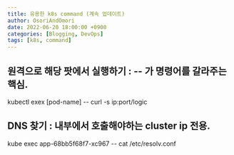 ```yaml
---
title: 유용한 k8s command (계속 업데이트)
author: OsoriAndOmori
date: 2022-06-20 18:00:00 +0900
categories: [Blogging, DevOps]
tags: [k8s, command]
---
```


## 원격으로 해당 팟에서 실행하기 : -- 가 명령어를 갈라주는 핵심.
kubectl exex [pod-name] -- curl -s ip:port/logic

## DNS 찾기 : 내부에서 호출해야하는 cluster ip 전용.
kube exec app-68bb5f68f7-xc967 -- cat /etc/resolv.conf
